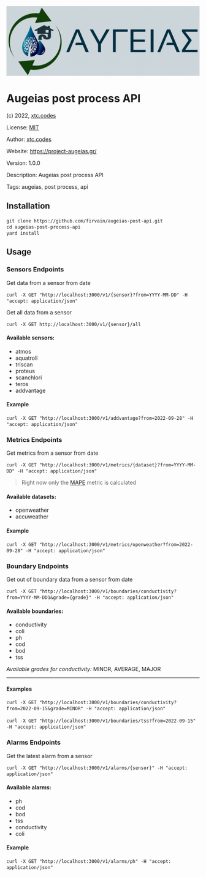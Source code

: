 ![Project Augeias](./images/logo.jpg)

# Augeias post process API
(c) 2022, [xtc.codes](https://xtc.codes)

License: [MIT](LICENSE)

Author: [xtc.codes](https://xtc.codes)

Website: https://project-augeias.gr/

Version: 1.0.0

Description: Augeias post process API

Tags: augeias, post process, api

## Installation

    git clone https://github.com/firvain/augeias-post-api.git
    cd augeias-post-process-api
    yard install

## Usage

### Sensors Endpoints
Get data from a sensor from date 

    curl -X GET "http://localhost:3000/v1/{sensor}?from=YYYY-MM-DD" -H "accept: application/json"


Get all data from a sensor

    curl -X GET http://localhost:3000/v1/{sensor}/all
####  Available sensors:
- atmos
- aquatroll
- triscan
- proteus
- scanchlori
- teros
- addvantage

#### Example
    curl -X GET "http://localhost:3000/v1/addvantage?from=2022-09-28" -H "accept: application/json"


### Metrics Endpoints
Get metrics from a sensor from date

    curl -X GET "http://localhost:3000/v1/metrics/{dataset}?from=YYYY-MM-DD" -H "accept: application/json"

> Right now only the [MAPE](https://en.wikipedia.org/wiki/Mean_absolute_percentage_error) metric is calculated

####  Available datasets:
- openweather
- accuweather

#### Example
    curl -X GET "http://localhost:3000/v1/metrics/openweather?from=2022-09-28" -H "accept: application/json"

### Boundary Endpoints
Get out of boundary data from a sensor from date
    
    curl -X GET "http://localhost:3000/v1/boundaries/conductivity?from=YYYY-MM-DD1&grade={grade}" -H "accept: application/json"

####  Available boundaries:
- conductivity
- coli
- ph
- cod
- bod
- tss

_Available grades for conductivity:_ MINOR, AVERAGE, MAJOR

---
#### Examples
    curl -X GET "http://localhost:3000/v1/boundaries/conductivity?from=2022-09-15&grade=MINOR" -H "accept: application/json"

    curl -X GET "http://localhost:3000/v1/boundaries/tss?from=2022-09-15" -H "accept: application/json"

### Alarms Endpoints
Get the latest alarm from a sensor

    curl -X GET "http://localhost:3000/v1/alarms/{sensor}" -H "accept: application/json"
####  Available alarms:
- ph
- cod
- bod
- tss
- conductivity
- coli
#### Example
    curl -X GET "http://localhost:3000/v1/alarms/ph" -H "accept: application/json"

